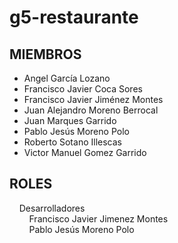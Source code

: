 # g5-restaurante
## MIEMBROS
- Angel García Lozano
- Francisco Javier Coca Sores
- Francisco Javier Jiménez Montes
- Juan Alejandro Moreno Berrocal
- Juan Marques Garrido
- Pablo Jesús Moreno Polo
- Roberto Sotano Illescas
- Victor Manuel Gomez Garrido

## ROLES
&nbsp;&nbsp;&nbsp;&nbsp;Desarrolladores<br/>
&nbsp;&nbsp;&nbsp;&nbsp;&nbsp;&nbsp;&nbsp;&nbsp;Francisco Javier Jimenez Montes<br/>
&nbsp;&nbsp;&nbsp;&nbsp;&nbsp;&nbsp;&nbsp;&nbsp;Pablo Jesús Moreno Polo<br/>
